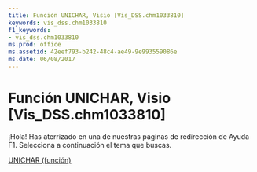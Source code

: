 ```yaml
---
title: Función UNICHAR, Visio [Vis_DSS.chm1033810]
keywords: vis_dss.chm1033810
f1_keywords:
- vis_dss.chm1033810
ms.prod: office
ms.assetid: 42eef793-b242-48c4-ae49-9e993559086e
ms.date: 06/08/2017
---
```





# Función UNICHAR, Visio [Vis_DSS.chm1033810]

¡Hola! Has aterrizado en una de nuestras páginas de redirección de Ayuda F1. Selecciona a continuación el tema que buscas.


 [UNICHAR (función)](http://msdn.microsoft.com/library/unichar-function%28Office.15%29.aspx)


